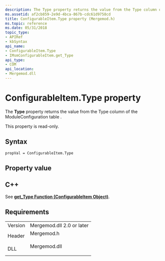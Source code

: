```yaml
---
description: The Type property returns the value from the Type column of the ModuleConfiguration table .
ms.assetid: af2cb859-2e9d-4bca-867b-cdc61d9758cd
title: ConfigurableItem.Type property (Mergemod.h)
ms.topic: reference
ms.date: 05/31/2018
topic_type: 
- APIRef
- kbSyntax
api_name: 
- ConfigurableItem.Type
- IMsmConfigurableItem.get_Type
api_type: 
- COM
api_location: 
- Mergemod.dll
---
```


# ConfigurableItem.Type property

The **Type** property returns the value from the Type column of the ModuleConfiguration table .

This property is read-only.

## Syntax


```JScript
propVal = ConfigurableItem.Type
```



## Property value

## C++

See [**get\_Type Function (ConfigurableItem Object)**](/windows/desktop/api/Mergemod/nf-mergemod-imsmconfigurableitem-get_type).

## Requirements



|                    |                                                                                         |
|--------------------|-----------------------------------------------------------------------------------------|
| Version<br/> | Mergemod.dll 2.0 or later<br/>                                                    |
| Header<br/>  | <dl> <dt>Mergemod.h</dt> </dl>   |
| DLL<br/>     | <dl> <dt>Mergemod.dll</dt> </dl> |



 

 




